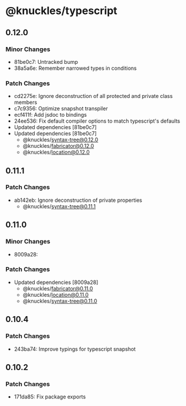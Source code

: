 # @knuckles/typescript

## 0.12.0

### Minor Changes

- 81be0c7: Untracked bump
- 38a5a6e: Remember narrowed types in conditions

### Patch Changes

- cd2275e: Ignore deconstruction of all protected and private class members
- c7c9356: Optimize snapshot transpiler
- ecf411f: Add jsdoc to bindings
- 24ee536: Fix default compiler options to match typescript's defaults
- Updated dependencies [81be0c7]
- Updated dependencies [81be0c7]
  - @knuckles/syntax-tree@0.12.0
  - @knuckles/fabricator@0.12.0
  - @knuckles/location@0.12.0

## 0.11.1

### Patch Changes

- ab142eb: Ignore deconstruction of private properties
  - @knuckles/syntax-tree@0.11.1

## 0.11.0

### Minor Changes

- 8009a28:

### Patch Changes

- Updated dependencies [8009a28]
  - @knuckles/fabricator@0.11.0
  - @knuckles/location@0.11.0
  - @knuckles/syntax-tree@0.11.0

## 0.10.4

### Patch Changes

- 243ba74: Improve typings for typescript snapshot

## 0.10.2

### Patch Changes

- 171da85: Fix package exports
